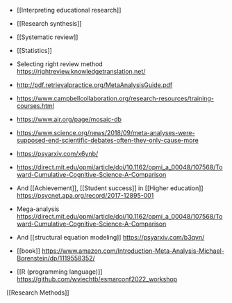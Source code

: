   -  [[Interpreting educational research]]
  - [[Research synthesis]]
  - [[Systematic review]]
  - [[Statistics]]

  - Selecting right review method
    https://rightreview.knowledgetranslation.net/

  - http://pdf.retrievalpractice.org/MetaAnalysisGuide.pdf
  - https://www.campbellcollaboration.org/research-resources/training-courses.html

  - https://www.air.org/page/mosaic-db

  - https://www.science.org/news/2018/09/meta-analyses-were-supposed-end-scientific-debates-often-they-only-cause-more

  - https://psyarxiv.com/x6ynb/

  - https://direct.mit.edu/opmi/article/doi/10.1162/opmi_a_00048/107568/Toward-Cumulative-Cognitive-Science-A-Comparison

  - And [[Achievement]],  [[Student success]] in  [[Higher education]]
    https://psycnet.apa.org/record/2017-12895-001

  - Mega-analysis
    https://direct.mit.edu/opmi/article/doi/10.1162/opmi_a_00048/107568/Toward-Cumulative-Cognitive-Science-A-Comparison

  - And  [[structural equation modeling]]
    https://psyarxiv.com/b3qvn/

  - [[book]]
    https://www.amazon.com/Introduction-Meta-Analysis-Michael-Borenstein/dp/1119558352/

  - [[R (programming language)]]
    https://github.com/wviechtb/esmarconf2022_workshop

[[Research Methods]]